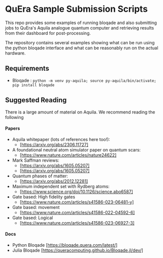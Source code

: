 # QuEra Sample Submission Scripts

This repo provides some examples of running bloqade and also submitting jobs to QuEra's Aquila analogue quantum computer and retrieving results from their dashboard for post-processing. 

The repository contains several examples showing what can be run using the python bloqade interface and what can be reasonably run on the actual hardware. 

## Requirements

* Bloqade : `python -m venv py-aquila; source py-aquila/bin/activate; pip install bloqade`


## Suggested Reading

There is a large amount of material on Aquila. We recommend reading the following 

#### Papers 
* Aquila whitepaper (lots of references here too!):
  * [https://arxiv.org/abs/2306.11727]
* A foundational neutral atom simulator paper on quantum scars:
  * [https://www.nature.com/articles/nature24622]
* Mark Saffman reviews:
  * [https://arxiv.org/abs/1605.05207]
  * [https://arxiv.org/abs/1605.05207]
* Quantum phases of matter:
  * [https://arxiv.org/abs/2012.12281]
* Maximum independent set with Rydberg atoms:
  * [https://www.science.org/doi/10.1126/science.abo6587]
* Gate based: High fidelity gates
  * [https://www.nature.com/articles/s41586-023-06481-y]
* Gate based: movement
  * [https://www.nature.com/articles/s41586-022-04592-6]
* Gate based: Logical
  * [https://www.nature.com/articles/s41586-023-06927-3]

#### Docs 

* Python Bloqade [https://bloqade.quera.com/latest/]
* Julia Bloqade [https://queracomputing.github.io/Bloqade.jl/dev/]